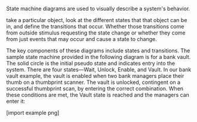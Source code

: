 State machine diagrams are used to visually describe a system's behavior.

take a particular object, look at the different states that that object can be in, and define the transitions that occur. Whether those transitions come from outside stimulus requesting the state change or whether they come from just events that may occur and cause a state to change.


The key components of these diagrams include states and transitions. The sample state machine
provided in the following diagram is for a bank vault. The solid circle is the initial pseudo
state and indicates entry into the system. There are four states—Wait, Unlock, Enable, and
Vault.
In our bank vault example, the vault is enabled when two bank managers place their thumb
on a thumbprint scanner. The vault is unlocked, contingent on a successful thumbprint
scan, by entering the correct combination. When these conditions are met, the Vault state is
reached and the managers can enter it:

[import example png]
